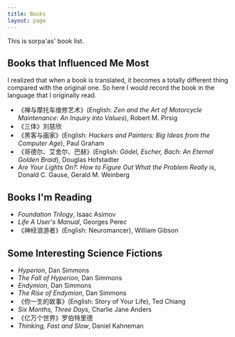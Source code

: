 ```yaml
---
title: Books
layout: page
---
```


This is sorpa'as' book list.

Books that Influenced Me Most
--------

I realized that when a book is translated, it becomes a totally different thing compared with the original one. So here I would record the book in the language that I originally read.

* 《禅与摩托车维修艺术》(English: *Zen and the Art of Motorcycle Maintenance: An Inquiry into Values*), Robert M. Pirsig
* 《三体》刘慈欣
* 《黑客与画家》(English: *Hackers and Painters: Big Ideas from the Computer Age*), Paul Graham
* 《哥德尔、艾舍尔、巴赫》(English: *Gödel, Escher, Bach: An Eternal Golden Braid*), Douglas Hofstadter
* *Are Your Lights On?: How to Figure Out What the Problem Really is*, Donald C. Gause, Gerald M. Weinberg

Books I'm Reading
--------

* *Foundation Trilogy*, Isaac Asimov
* *Life A User's Manual*, Georges Perec
* 《神经浪游者》(English: Neuromancer), William Gibson

Some Interesting Science Fictions
--------

* *Hyperion*, Dan Simmons
* *The Fall of Hyperion*, Dan Simmons
* *Endymion*, Dan Simmons
* *The Rise of Endymion*, Dan Simmons
* 《你一生的故事》(English: Story of Your Life), Ted Chiang
* *Six Months, Three Days*, Charlie Jane Anders
* 《亿万个世界》罗伯特里德
* *Thinking, Fast and Slow*, Daniel Kahneman
